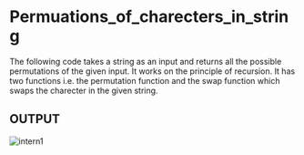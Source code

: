 # Permuations_of_charecters_in_string
The following code takes a string as an input and returns all the possible permutations of the given input. It works on the principle of recursion. It has two functions i.e. the permutation function and the swap function which swaps the charecter in the given string.
## OUTPUT
![intern1](https://user-images.githubusercontent.com/53641559/85539788-dd438b00-b633-11ea-8bb3-b9378e01ffaf.png)
